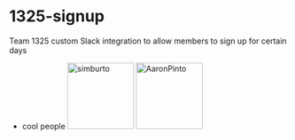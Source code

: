 # 1325-signup
Team 1325 custom Slack integration to allow members to sign up for certain days
- cool people
[<img alt="simburto" src="https://github.com/simburto.png?size=120" width="120px"/>](https://github.com/simburto)
[<img alt="AaronPinto" src="https://github.com/AaronPinto.png?size=120" width="120px"/>](https://github.com/AaronPinto)
